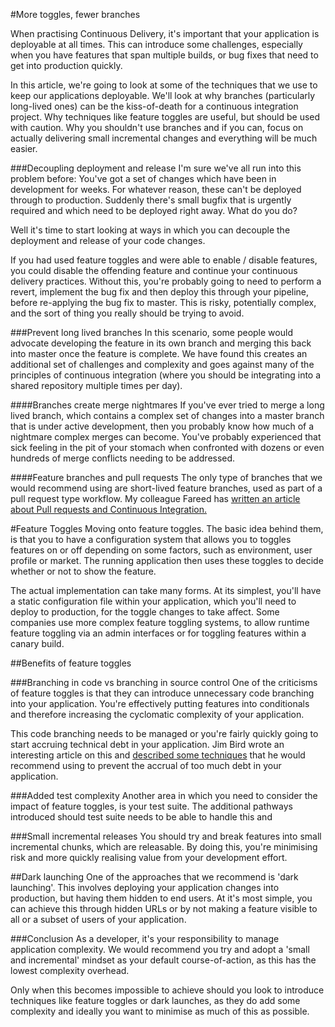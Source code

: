 #More toggles, fewer branches 

When practising Continuous Delivery, it's important that your application is deployable at all times. This can introduce some challenges, especially when you have features that span multiple builds, or bug fixes that need to get into production quickly. 

In this article, we're going to look at some of the techniques that we use to keep our applications deployable. We'll look at why branches (particularly long-lived ones) can be the kiss-of-death for a continuous integration project. Why techniques like feature toggles are useful, but should be used with caution. Why you shouldn't use branches and if you can, focus on actually delivering small incremental changes and everything will be much easier. 

###Decoupling deployment and release
I'm sure we've all run into this problem before: You've got a set of changes which have been in development for weeks. For whatever reason, these can't be deployed through to production. Suddenly there's small bugfix that is urgently required and which need to be deployed right away. What do you do?

Well it's time to start looking at ways in which you can decouple the deployment and release of your code changes. 

If you had used feature toggles and were able to enable / disable features, you could disable the offending feature and continue your continuous delivery practices. Without this, you're probably going to need to perform a revert, implement the bug fix and then deploy this through your pipeline, before re-applying the bug fix to master. This is risky, potentially complex, and the sort of thing you really should be trying to avoid. 

###Prevent long lived branches
In this scenario, some people would advocate developing the feature in its own branch and merging this back into master once the feature is complete. We have found this creates an additional set of challenges and complexity and goes against many of the principles of continuous integration (where you should be integrating into a shared repository multiple times per day). 

####Branches create merge nightmares
If you've ever tried to merge a long lived branch, which contains a complex set of changes into a master branch that is under active development, then you probably know how much of a nightmare complex merges can become. You've probably experienced that sick feeling in the pit of your stomach when confronted with dozens or even hundreds of merge conflicts needing to be addressed. 

####Feature branches and pull requests
The only type of branches that we would recommend using are short-lived feature branches, used as part of a pull request type workflow. My colleague Fareed has [written an article about Pull requests and Continuous Integration.](https://www.madetech.com/blog/pull-requests-and-continuous-integration)

#Feature Toggles
Moving onto feature toggles. The basic idea behind them, is that you to have a configuration system that allows you to toggles features on or off depending on some factors, such as environment, user profile or market. The running application then uses these toggles to decide whether or not to show the feature.

The actual implementation can take many forms. At its simplest, you'll have a static configuration file within your application, which you'll need to deploy to production, for the toggle changes to take affect. Some companies use more complex feature toggling systems, to allow runtime feature toggling via an admin interfaces or for toggling features within a canary build.

##Benefits of feature toggles

###Branching in code vs branching in source control
One of the criticisms of feature toggles is that they can introduce unnecessary code branching into your application. You're effectively putting features into conditionals and therefore increasing the cyclomatic complexity of your application. 

This code branching needs to be managed or you're fairly quickly going to start accruing technical debt in your application. Jim Bird wrote an interesting article on this and [described some techniques](http://swreflections.blogspot.co.uk/2014/08/feature-toggles-are-one-of-worst-kinds.html) that he would recommend using to prevent the accrual of too much debt in your application. 

###Added test complexity
Another area in which you need to consider the impact of feature toggles, is your test suite. The additional pathways introduced should test suite needs to be able to handle this and  

###Small incremental releases
You should try and break features into small incremental chunks, which are releasable. By doing this, you're minimising risk and more quickly realising value from your development effort. 

##Dark launching
One of the approaches that we recommend is 'dark launching'. This involves deploying your application changes into production, but having them hidden to end users. At it's most simple, you can achieve this through hidden URLs or by not making a feature visible to all or a subset of users of your application.  

###Conclusion
As a developer, it's your responsibility to manage application complexity. We would recommend you try and adopt a 'small and incremental' mindset as your default course-of-action, as this has the lowest complexity overhead. 

Only when this becomes impossible to achieve should you look to introduce techniques like feature toggles or dark launches, as they do add some complexity and ideally you want to minimise as much of this as possible. 